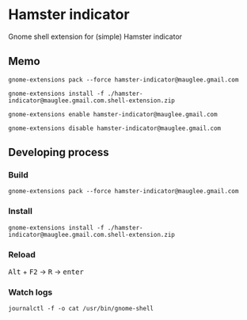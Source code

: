 # Hamster indicator
Gnome shell extension for (simple) Hamster indicator

## Memo
`gnome-extensions pack --force hamster-indicator@mauglee.gmail.com`

`gnome-extensions install -f ./hamster-indicator@mauglee.gmail.com.shell-extension.zip`

`gnome-extensions enable hamster-indicator@mauglee.gmail.com`

`gnome-extensions disable hamster-indicator@mauglee.gmail.com`

## Developing process

### Build

`gnome-extensions pack --force hamster-indicator@mauglee.gmail.com`

### Install
`gnome-extensions install -f ./hamster-indicator@mauglee.gmail.com.shell-extension.zip`

### Reload
<kbd>Alt</kbd> + <kbd>F2</kbd> → <kbd>R</kbd> → <kbd>enter</kbd>

### Watch logs
`journalctl -f -o cat /usr/bin/gnome-shell`
